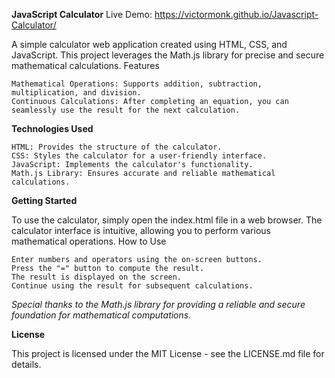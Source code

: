 **JavaScript Calculator**
Live Demo: https://victormonk.github.io/Javascript-Calculator/

A simple calculator web application created using HTML, CSS, and JavaScript. This project leverages the Math.js library for precise and secure mathematical calculations.
Features

    Mathematical Operations: Supports addition, subtraction, multiplication, and division.
    Continuous Calculations: After completing an equation, you can seamlessly use the result for the next calculation.

**Technologies Used**

    HTML: Provides the structure of the calculator.
    CSS: Styles the calculator for a user-friendly interface.
    JavaScript: Implements the calculator's functionality.
    Math.js Library: Ensures accurate and reliable mathematical calculations.

**Getting Started**

To use the calculator, simply open the index.html file in a web browser. The calculator interface is intuitive, allowing you to perform various mathematical operations.
How to Use

    Enter numbers and operators using the on-screen buttons.
    Press the "=" button to compute the result.
    The result is displayed on the screen.
    Continue using the result for subsequent calculations.

_Special thanks to the Math.js library for providing a reliable and secure foundation for mathematical computations._

**License**

This project is licensed under the MIT License - see the LICENSE.md file for details.
